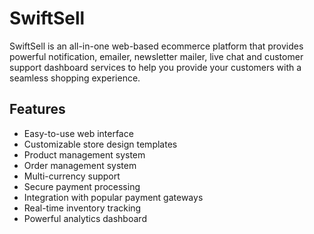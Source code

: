 # SwiftSell
SwiftSell is an all-in-one web-based ecommerce platform that provides powerful notification, emailer, newsletter mailer, live chat and customer support dashboard services to help you provide your customers with a seamless shopping experience.

## Features
- Easy-to-use web interface
- Customizable store design templates
- Product management system
- Order management system
- Multi-currency support
- Secure payment processing
- Integration with popular payment gateways
- Real-time inventory tracking
- Powerful analytics dashboard
